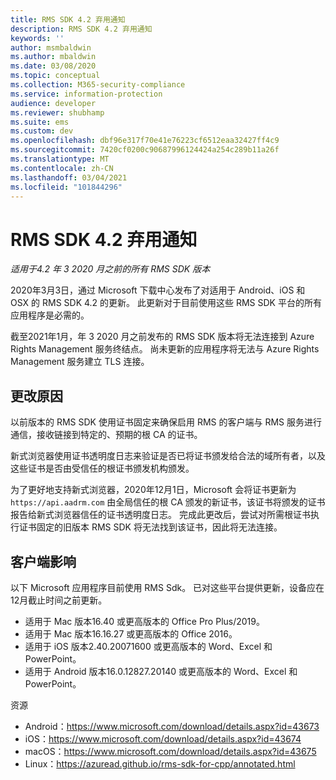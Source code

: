 ```yaml
---
title: RMS SDK 4.2 弃用通知
description: RMS SDK 4.2 弃用通知
keywords: ''
author: msmbaldwin
ms.author: mbaldwin
ms.date: 03/08/2020
ms.topic: conceptual
ms.collection: M365-security-compliance
ms.service: information-protection
audience: developer
ms.reviewer: shubhamp
ms.suite: ems
ms.custom: dev
ms.openlocfilehash: dbf96e317f70e41e76223cf6512eaa32427ff4c9
ms.sourcegitcommit: 7420cf0200c90687996124424a254c289b11a26f
ms.translationtype: MT
ms.contentlocale: zh-CN
ms.lasthandoff: 03/04/2021
ms.locfileid: "101844296"
---
```

# <a name="rms-sdk-42-deprecation-notice"></a>RMS SDK 4.2 弃用通知 

*适用于4.2 年 3 2020 月之前的所有 RMS SDK 版本*

2020年3月3日，通过 Microsoft 下载中心发布了对适用于 Android、iOS 和 OSX 的 RMS SDK 4.2 的更新。 此更新对于目前使用这些 RMS SDK 平台的所有应用程序是必需的。  

截至2021年1月，年 3 2020 月之前发布的 RMS SDK 版本将无法连接到 Azure Rights Management 服务终结点。 尚未更新的应用程序将无法与 Azure Rights Management 服务建立 TLS 连接。 

## <a name="reason-for-change"></a>更改原因 

以前版本的 RMS SDK 使用证书固定来确保启用 RMS 的客户端与 RMS 服务进行通信，接收链接到特定的、预期的根 CA 的证书。  

新式浏览器使用证书透明度日志来验证是否已将证书颁发给合法的域所有者，以及这些证书是否由受信任的根证书颁发机构颁发。  

为了更好地支持新式浏览器，2020年12月1日，Microsoft 会将证书更新为 `https://api.aadrm.com` 由全局信任的根 CA 颁发的新证书，该证书将颁发的证书报告给新式浏览器信任的证书透明度日志。 完成此更改后，尝试对所需根证书执行证书固定的旧版本 RMS SDK 将无法找到该证书，因此将无法连接。  

## <a name="client-impact"></a>客户端影响 

以下 Microsoft 应用程序目前使用 RMS Sdk。 已对这些平台提供更新，设备应在12月截止时间之前更新。 

- 适用于 Mac 版本16.40 或更高版本的 Office Pro Plus/2019。
- 适用于 Mac 版本16.16.27 或更高版本的 Office 2016。
- 适用于 iOS 版本2.40.20071600 或更高版本的 Word、Excel 和 PowerPoint。
- 适用于 Android 版本16.0.12827.20140 或更高版本的 Word、Excel 和 PowerPoint。

资源 

- Android：https://www.microsoft.com/download/details.aspx?id=43673
- iOS：https://www.microsoft.com/download/details.aspx?id=43674 
- macOS：https://www.microsoft.com/download/details.aspx?id=43675 
- Linux：https://azuread.github.io/rms-sdk-for-cpp/annotated.html
